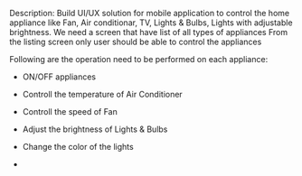 Description:
Build UI/UX solution for mobile application to control the home appliance like Fan, Air
conditionar, TV, Lights & Bulbs, Lights with adjustable brightness.
We need a screen that have list of all types of appliances
From the listing screen only user should be able to control the appliances


Following are the operation need to be performed on each appliance:
- ON/OFF appliances
- Controll the temperature of Air Conditioner
- Controll the speed of Fan
- Adjust the brightness of Lights & Bulbs
- Change the color of the lights

- 
